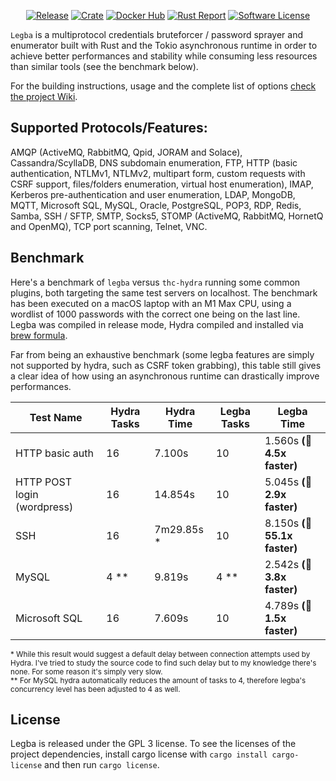 <p align="center">
  <a href="https://github.com/evilsocket/legba/releases/latest"><img alt="Release" src="https://img.shields.io/github/release/evilsocket/legba.svg?style=flat-square"></a>
  <a href="https://crates.io/crates/legba"><img alt="Crate" src="https://img.shields.io/crates/v/legba.svg"></a>
  <a href="https://hub.docker.com/r/evilsocket/legba"><img alt="Docker Hub" src="https://img.shields.io/docker/v/evilsocket/legba?logo=docker"></a>
  <a href="https://rust-reportcard.xuri.me/report/github.com/evilsocket/legba"><img alt="Rust Report" src="https://rust-reportcard.xuri.me/badge/github.com/evilsocket/legba"></a>
  <a href="https://github.com/evilsocket/legba/blob/master/LICENSE.md"><img alt="Software License" src="https://img.shields.io/badge/license-GPL3-brightgreen.svg?style=flat-square"></a>
</p>

`Legba` is a multiprotocol credentials bruteforcer / password sprayer and enumerator built with Rust and the Tokio asynchronous runtime in order to achieve
better performances and stability while consuming less resources than similar tools (see the benchmark below).

For the building instructions, usage and the complete list of options [check the project Wiki](https://github.com/evilsocket/legba/wiki).

## Supported Protocols/Features:

AMQP (ActiveMQ, RabbitMQ, Qpid, JORAM and Solace), Cassandra/ScyllaDB, DNS subdomain enumeration, FTP, HTTP (basic authentication, NTLMv1, NTLMv2, multipart form, custom requests with CSRF support, files/folders enumeration, virtual host enumeration), IMAP, Kerberos pre-authentication and user enumeration, LDAP, MongoDB, MQTT, Microsoft SQL, MySQL, Oracle, PostgreSQL, POP3, RDP, Redis, Samba, SSH / SFTP, SMTP, Socks5, STOMP (ActiveMQ, RabbitMQ, HornetQ and OpenMQ), TCP port scanning, Telnet, VNC.

## Benchmark

Here's a benchmark of `legba` versus `thc-hydra` running some common plugins, both targeting the same test servers on localhost. The benchmark has been executed on a macOS laptop with an M1 Max CPU, using a wordlist of 1000 passwords with the correct one being on the last line. Legba was compiled in release mode, Hydra compiled and installed via [brew formula](https://formulae.brew.sh/formula/hydra).

Far from being an exhaustive benchmark (some legba features are simply not supported by hydra, such as CSRF token grabbing), this table still gives a clear idea of how using an asynchronous runtime can drastically improve performances.

| Test Name | Hydra Tasks | Hydra Time | Legba Tasks | Legba Time |
| --------- | ----------- | ---------- | ----------- | ---------- |
| HTTP basic auth | 16 | 7.100s | 10 | 1.560s **(🚀 4.5x faster)** |
| HTTP POST login (wordpress) | 16 | 14.854s | 10 | 5.045s **(🚀 2.9x faster)** |
| SSH | 16 | 7m29.85s * | 10 | 8.150s **(🚀 55.1x faster)** |
| MySQL | 4 ** | 9.819s | 4 ** | 2.542s **(🚀 3.8x faster)** |
| Microsoft SQL | 16 | 7.609s | 10 | 4.789s **(🚀 1.5x faster)** |

<sup>* While this result would suggest a default delay between connection attempts used by Hydra. I've tried to study the source code to find such delay but to my knowledge there's none. For some reason it's simply very slow.</sup><br/>
<sup>** For MySQL hydra automatically reduces the amount of tasks to 4, therefore legba's concurrency level has been adjusted to 4 as well.</sup>

## License

Legba is released under the GPL 3 license. To see the licenses of the project dependencies, install cargo license with `cargo install cargo-license` and then run `cargo license`.
